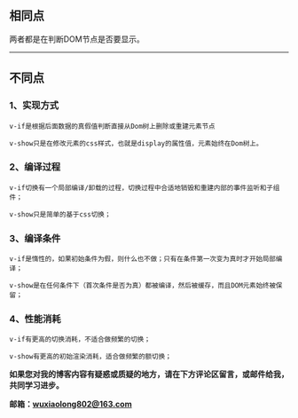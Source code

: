 ##  相同点
两者都是在判断DOM节点是否要显示。


----------


## 不同点

###  1、实现方式

```
v-if是根据后面数据的真假值判断直接从Dom树上删除或重建元素节点
	
v-show只是在修改元素的css样式，也就是display的属性值，元素始终在Dom树上。
```
	
### 2、编译过程

```
v-if切换有一个局部编译/卸载的过程，切换过程中合适地销毁和重建内部的事件监听和子组件； 

v-show只是简单的基于css切换；
```
### 3、编译条件

```
v-if是惰性的，如果初始条件为假，则什么也不做；只有在条件第一次变为真时才开始局部编译；

v-show是在任何条件下（首次条件是否为真）都被编译，然后被缓存，而且DOM元素始终被保留； 
```
### 4、性能消耗

```
v-if有更高的切换消耗，不适合做频繁的切换；
 
v-show有更高的初始渲染消耗，适合做频繁的额切换；
```

**如果您对我的博客内容有疑惑或质疑的地方，请在下方评论区留言，或邮件给我，共同学习进步。**

**邮箱：wuxiaolong802@163.com**